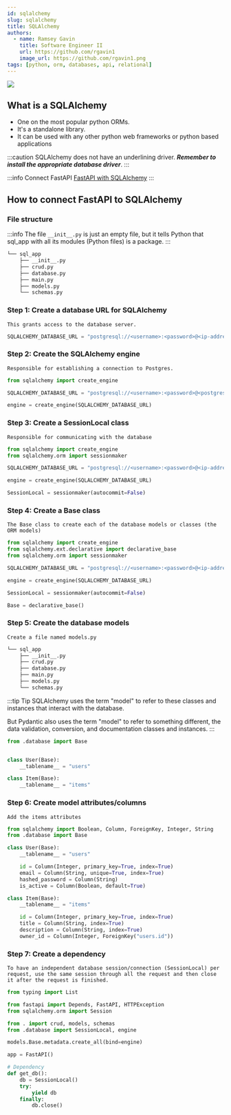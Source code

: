 ```yaml
---
id: sqlalchemy
slug: sqlalchemy
title: SQLAlchemy
authors:
  - name: Ramsey Gavin
    title: Software Engineer II
    url: https://github.com/rgavin1
    image_url: https://github.com/rgavin1.png
tags: [python, orm, databases, api, relational]
---
```



![](https://www.tutorialspoint.com/turbogears/images/sql.jpg)

## What is a SQLAlchemy

- One on the most popular python ORMs.
- It's a standalone library.
- It can be used with any other python web frameworks or python based applications

:::caution
SQLAlchemy does not have an underlining driver. ***Remember to install the appropriate database driver***.
:::

:::info Connect FastAPI
[FastAPI with SQLAlchemy](https://fastapi.tiangolo.com/tutorial/sql-databases/#create-the-sqlalchemy-parts)
:::

## How to connect FastAPI to SQLAlchemy

### File structure

:::info
The file `__init__.py` is just an empty file, but it tells Python that sql_app with all its modules (Python files) is a package.
:::

```bash
└── sql_app
    ├── __init__.py
    ├── crud.py
    ├── database.py
    ├── main.py
    ├── models.py
    └── schemas.py
```

### Step 1: Create a database URL for SQLAlchemy
`This grants access to the database server.`

```python 
SQLALCHEMY_DATABASE_URL = "postgresql://<username>:<password>@<ip-address/hostname>/<database_name>"
```

### Step 2: Create the SQLAlchemy engine
`Responsible for establishing a connection to Postgres.`

```python {1,5} title="sql_app/main.py"
from sqlalchemy import create_engine

SQLALCHEMY_DATABASE_URL = "postgresql://<username>:<password>@<postgresserver>/<database_name>"

engine = create_engine(SQLALCHEMY_DATABASE_URL)
```

### Step 3: Create a SessionLocal class
`Responsible for communicating with the database`

```python {2,8} title="sql_app/main.py"
from sqlalchemy import create_engine
from sqlalchemy.orm import sessionmaker

SQLALCHEMY_DATABASE_URL = "postgresql://<username>:<password>@<ip-address/hostname>/<database_name>"

engine = create_engine(SQLALCHEMY_DATABASE_URL)

SessionLocal = sessionmaker(autocommit=False)
```

### Step 4:  Create a Base class
`The Base class to create each of the database models or classes (the ORM models)`

```python {2,11} title="sql_app/main.py"
from sqlalchemy import create_engine
from sqlalchemy.ext.declarative import declarative_base
from sqlalchemy.orm import sessionmaker

SQLALCHEMY_DATABASE_URL = "postgresql://<username>:<password>@<ip-address/hostname>/<database_name>"

engine = create_engine(SQLALCHEMY_DATABASE_URL)

SessionLocal = sessionmaker(autocommit=False)

Base = declarative_base()
```

### Step 5: Create the database models
  `Create a file named models.py`

```bash {6}
└── sql_app
    ├── __init__.py
    ├── crud.py
    ├── database.py
    ├── main.py
    ├── models.py
    └── schemas.py
```

:::tip Tip
SQLAlchemy uses the term "model" to refer to these classes and instances that interact with the database.

But Pydantic also uses the term "model" to refer to something different, the data validation, conversion, and documentation classes and instances.
:::

```python title="sql_app/models.py"
from .database import Base


class User(Base):
    __tablename__ = "users"

class Item(Base):
    __tablename__ = "items"
```

### Step 6: Create model attributes/columns
  `Add the items attributes`

```python {1,7-10,15-18} title="sql_app/models.py"
from sqlalchemy import Boolean, Column, ForeignKey, Integer, String
from .database import Base

class User(Base):
    __tablename__ = "users"

    id = Column(Integer, primary_key=True, index=True)
    email = Column(String, unique=True, index=True)
    hashed_password = Column(String)
    is_active = Column(Boolean, default=True)

class Item(Base):
    __tablename__ = "items"

    id = Column(Integer, primary_key=True, index=True)
    title = Column(String, index=True)
    description = Column(String, index=True)
    owner_id = Column(Integer, ForeignKey("users.id"))

```

### Step 7: Create a dependency
  `To have an independent database session/connection (SessionLocal) per request, use the same session through all the request and then close it after the request is finished.`

```python {13-19} title="sql_app/main.py"
from typing import List

from fastapi import Depends, FastAPI, HTTPException
from sqlalchemy.orm import Session

from . import crud, models, schemas
from .database import SessionLocal, engine

models.Base.metadata.create_all(bind=engine)

app = FastAPI()

# Dependency
def get_db():
    db = SessionLocal()
    try:
        yield db
    finally:
        db.close()
```